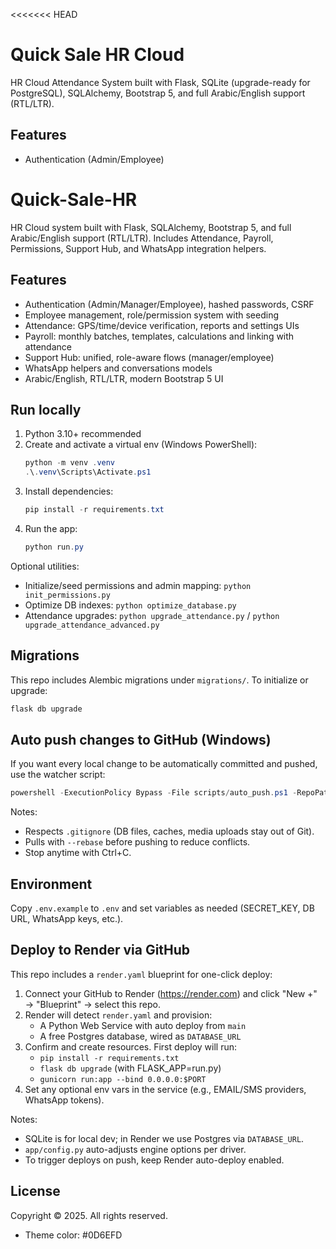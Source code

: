<<<<<<< HEAD
# Quick Sale HR Cloud

HR Cloud Attendance System built with Flask, SQLite (upgrade-ready for PostgreSQL), SQLAlchemy, Bootstrap 5, and full Arabic/English support (RTL/LTR).

## Features
- Authentication (Admin/Employee)
# Quick-Sale-HR

HR Cloud system built with Flask, SQLAlchemy, Bootstrap 5, and full Arabic/English support (RTL/LTR). Includes Attendance, Payroll, Permissions, Support Hub, and WhatsApp integration helpers.

## Features
- Authentication (Admin/Manager/Employee), hashed passwords, CSRF
- Employee management, role/permission system with seeding
- Attendance: GPS/time/device verification, reports and settings UIs
- Payroll: monthly batches, templates, calculations and linking with attendance
- Support Hub: unified, role-aware flows (manager/employee)
- WhatsApp helpers and conversations models
- Arabic/English, RTL/LTR, modern Bootstrap 5 UI

## Run locally
1) Python 3.10+ recommended
2) Create and activate a virtual env (Windows PowerShell):
   ```powershell
   python -m venv .venv
   .\.venv\Scripts\Activate.ps1
   ```
3) Install dependencies:
   ```powershell
   pip install -r requirements.txt
   ```
4) Run the app:
   ```powershell
   python run.py
   ```

Optional utilities:
- Initialize/seed permissions and admin mapping: `python init_permissions.py`
- Optimize DB indexes: `python optimize_database.py`
- Attendance upgrades: `python upgrade_attendance.py` / `python upgrade_attendance_advanced.py`

## Migrations
This repo includes Alembic migrations under `migrations/`. To initialize or upgrade:
```powershell
flask db upgrade
```

## Auto push changes to GitHub (Windows)
If you want every local change to be automatically committed and pushed, use the watcher script:

```powershell
powershell -ExecutionPolicy Bypass -File scripts/auto_push.ps1 -RepoPath . -Branch main -IntervalSeconds 10
```

Notes:
- Respects `.gitignore` (DB files, caches, media uploads stay out of Git).
- Pulls with `--rebase` before pushing to reduce conflicts.
- Stop anytime with Ctrl+C.

## Environment
Copy `.env.example` to `.env` and set variables as needed (SECRET_KEY, DB URL, WhatsApp keys, etc.).

## Deploy to Render via GitHub

This repo includes a `render.yaml` blueprint for one-click deploy:

1) Connect your GitHub to Render (https://render.com) and click "New +" → "Blueprint" → select this repo.
2) Render will detect `render.yaml` and provision:
   - A Python Web Service with auto deploy from `main`
   - A free Postgres database, wired as `DATABASE_URL`
3) Confirm and create resources. First deploy will run:
   - `pip install -r requirements.txt`
   - `flask db upgrade` (with FLASK_APP=run.py)
   - `gunicorn run:app --bind 0.0.0.0:$PORT`
4) Set any optional env vars in the service (e.g., EMAIL/SMS providers, WhatsApp tokens).

Notes:
- SQLite is for local dev; in Render we use Postgres via `DATABASE_URL`.
- `app/config.py` auto-adjusts engine options per driver.
- To trigger deploys on push, keep Render auto-deploy enabled.

## License
Copyright © 2025. All rights reserved.
- Theme color: #0D6EFD
